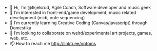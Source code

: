 - 👋 Hi, I’m @tkjelsrud, Agile Coach, Software developer and music geek
- 👀 I’m interested in front-end/game development, music related development (midi, note sequencing)
- 🌱 I’m currently learning Creative Coding (Canvas/javascript) through Domestika
- 💞️ I’m looking to collaborate on weird/experimental art projects, games, web, etc...
- 📫 How to reach me http://linktr.ee/notoms

<!---
tkjelsrud/tkjelsrud is a ✨ special ✨ repository because its `README.md` (this file) appears on your GitHub profile.
You can click the Preview link to take a look at your changes.
--->
